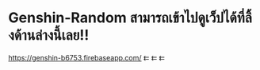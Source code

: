 # Genshin-Random สามารถเข้าไปดูเว็ปได้ที่ลิ้งด้านล่างนี้เลย!!

https://genshin-b6753.firebaseapp.com/      ⇇  ⇇  ⇇
